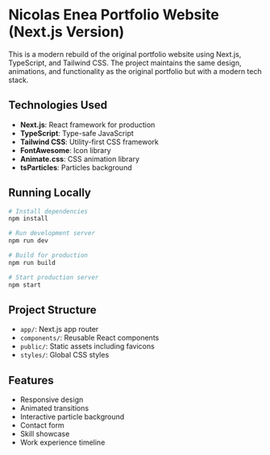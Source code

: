 # Nicolas Enea Portfolio Website (Next.js Version)

This is a modern rebuild of the original portfolio website using Next.js, TypeScript, and Tailwind CSS. The project maintains the same design, animations, and functionality as the original portfolio but with a modern tech stack.

## Technologies Used

- **Next.js**: React framework for production
- **TypeScript**: Type-safe JavaScript
- **Tailwind CSS**: Utility-first CSS framework
- **FontAwesome**: Icon library
- **Animate.css**: CSS animation library
- **tsParticles**: Particles background

## Running Locally

```bash
# Install dependencies
npm install

# Run development server
npm run dev

# Build for production
npm run build

# Start production server
npm start
```

## Project Structure

- `app/`: Next.js app router
- `components/`: Reusable React components
- `public/`: Static assets including favicons
- `styles/`: Global CSS styles

## Features

- Responsive design
- Animated transitions
- Interactive particle background
- Contact form
- Skill showcase
- Work experience timeline